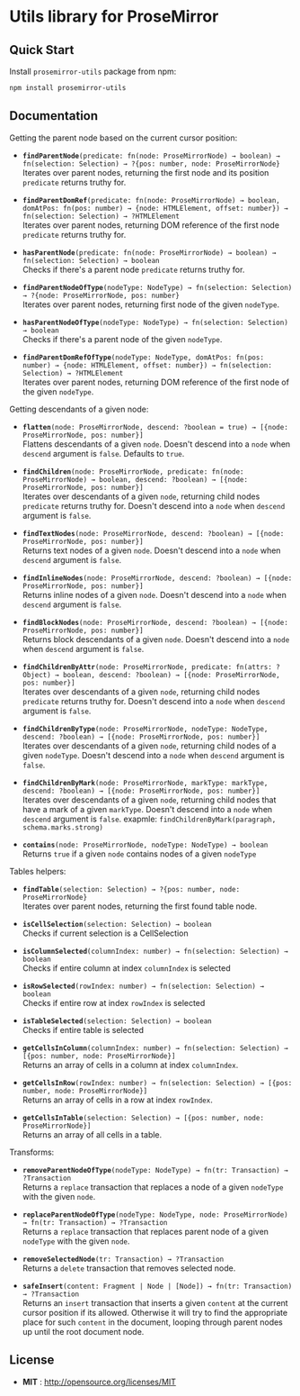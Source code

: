 # Utils library for ProseMirror

## Quick Start

Install `prosemirror-utils` package from npm:

```sh
npm install prosemirror-utils
```

## Documentation

Getting the parent node based on the current cursor position:

* **`findParentNode`**`(predicate: fn(node: ProseMirrorNode) → boolean) → fn(selection: Selection) → ?{pos: number, node: ProseMirrorNode}`\
  Iterates over parent nodes, returning the first node and its position `predicate` returns truthy for.

- **`findParentDomRef`**`(predicate: fn(node: ProseMirrorNode) → boolean, domAtPos: fn(pos: number) → {node: HTMLElement, offset: number}) → fn(selection: Selection) → ?HTMLElement`\
  Iterates over parent nodes, returning DOM reference of the first node `predicate` returns truthy for.

* **`hasParentNode`**`(predicate: fn(node: ProseMirrorNode) → boolean) → fn(selection: Selection) → boolean`\
  Checks if there's a parent node `predicate` returns truthy for.

- **`findParentNodeOfType`**`(nodeType: NodeType) → fn(selection: Selection) → ?{node: ProseMirrorNode, pos: number}`\
  Iterates over parent nodes, returning first node of the given `nodeType`.

* **`hasParentNodeOfType`**`(nodeType: NodeType) → fn(selection: Selection) → boolean`\
  Checks if there's a parent node of the given `nodeType`.

- **`findParentDomRefOfType`**`(nodeType: NodeType, domAtPos: fn(pos: number) → {node: HTMLElement, offset: number}) → fn(selection: Selection) → ?HTMLElement`\
  Iterates over parent nodes, returning DOM reference of the first node of the given `nodeType`.

Getting descendants of a given node:

* **`flatten`**`(node: ProseMirrorNode, descend: ?boolean = true) → [{node: ProseMirrorNode, pos: number}]`\
  Flattens descendants of a given `node`. Doesn't descend into a `node` when `descend` argument is `false`. Defaults to `true`.

- **`findChildren`**`(node: ProseMirrorNode, predicate: fn(node: ProseMirrorNode) → boolean, descend: ?boolean) → [{node: ProseMirrorNode, pos: number}]`\
  Iterates over descendants of a given `node`, returning child nodes `predicate` returns truthy for. Doesn't descend into a `node` when `descend` argument is `false`.

* **`findTextNodes`**`(node: ProseMirrorNode, descend: ?boolean) → [{node: ProseMirrorNode, pos: number}]`\
  Returns text nodes of a given `node`. Doesn't descend into a `node` when `descend` argument is `false`.

- **`findInlineNodes`**`(node: ProseMirrorNode, descend: ?boolean) → [{node: ProseMirrorNode, pos: number}]`\
  Returns inline nodes of a given `node`. Doesn't descend into a `node` when `descend` argument is `false`.

* **`findBlockNodes`**`(node: ProseMirrorNode, descend: ?boolean) → [{node: ProseMirrorNode, pos: number}]`\
  Returns block descendants of a given `node`. Doesn't descend into a `node` when `descend` argument is `false`.

- **`findChildrenByAttr`**`(node: ProseMirrorNode, predicate: fn(attrs: ?Object) → boolean, descend: ?boolean) → [{node: ProseMirrorNode, pos: number}]`\
  Iterates over descendants of a given `node`, returning child nodes `predicate` returns truthy for. Doesn't descend into a `node` when `descend` argument is `false`.

* **`findChildrenByType`**`(node: ProseMirrorNode, nodeType: NodeType, descend: ?boolean) → [{node: ProseMirrorNode, pos: number}]`\
  Iterates over descendants of a given `node`, returning child nodes of a given `nodeType`. Doesn't descend into a `node` when `descend` argument is `false`.

- **`findChildrenByMark`**`(node: ProseMirrorNode, markType: markType, descend: ?boolean) → [{node: ProseMirrorNode, pos: number}]`\
  Iterates over descendants of a given `node`, returning child nodes that have a mark of a given `markType`. Doesn't descend into a `node` when `descend` argument is `false`.
  exapmle: `findChildrenByMark(paragraph, schema.marks.strong)`

* **`contains`**`(node: ProseMirrorNode, nodeType: NodeType) → boolean`\
  Returns `true` if a given `node` contains nodes of a given `nodeType`

Tables helpers:

* **`findTable`**`(selection: Selection) → ?{pos: number, node: ProseMirrorNode}`\
  Iterates over parent nodes, returning the first found table node.

- **`isCellSelection`**`(selection: Selection) → boolean`\
  Checks if current selection is a CellSelection

* **`isColumnSelected`**`(columnIndex: number) → fn(selection: Selection) → boolean`\
  Checks if entire column at index `columnIndex` is selected

- **`isRowSelected`**`(rowIndex: number) → fn(selection: Selection) → boolean`\
  Checks if entire row at index `rowIndex` is selected

* **`isTableSelected`**`(selection: Selection) → boolean`\
  Checks if entire table is selected

- **`getCellsInColumn`**`(columnIndex: number) → fn(selection: Selection) → [{pos: number, node: ProseMirrorNode}]`\
  Returns an array of cells in a column at index `columnIndex`.

* **`getCellsInRow`**`(rowIndex: number) → fn(selection: Selection) → [{pos: number, node: ProseMirrorNode}]`\
  Returns an array of cells in a row at index `rowIndex`.

- **`getCellsInTable`**`(selection: Selection) → [{pos: number, node: ProseMirrorNode}]`\
  Returns an array of all cells in a table.

Transforms:

* **`removeParentNodeOfType`**`(nodeType: NodeType) → fn(tr: Transaction) → ?Transaction`\
  Returns a `replace` transaction that replaces a node of a given `nodeType` with the given `node`.

- **`replaceParentNodeOfType`**`(nodeType: NodeType, node: ProseMirrorNode) → fn(tr: Transaction) → ?Transaction`\
  Returns a `replace` transaction that replaces parent node of a given `nodeType` with the given `node`.

* **`removeSelectedNode`**`(tr: Transaction) → ?Transaction`\
  Returns a `delete` transaction that removes selected node.

- **`safeInsert`**`(content: Fragment | Node | [Node]) → fn(tr: Transaction) → ?Transaction`\
  Returns an `insert` transaction that inserts a given `content` at the current cursor position if its allowed.
  Otherwise it will try to find the appropriate place for such `content` in the document, looping through parent nodes up until the root document node.

## License

* **MIT** : http://opensource.org/licenses/MIT
